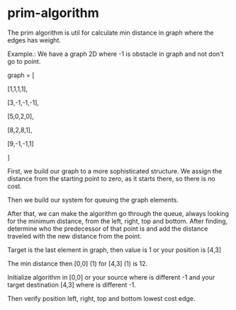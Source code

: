 # prim-algorithm
 
The prim algorithm is util for calculate min distance in graph where the edges has weight.

Example.: We have a graph 2D where -1 is obstacle in graph and not don't go to point.

graph = [

[1,1,1,1],

[3,-1,-1,-1],

[5,0,2,0],

[8,2,8,1],

[9,-1,-1,1]

]

First, we build our graph to a more sophisticated structure. We assign the distance from the starting point to zero, as it starts there, so there is no cost.

Then we build our system for queuing the graph elements.

After that, we can make the algorithm go through the queue, always looking for the minimum distance, from the left, right, top and bottom. After finding, determine who the predecessor of that point is and add the distance traveled with the new distance from the point.

Target is the last element in graph, then value is 1 or your position is [4,3]

The min distance then [0,0] (1) for [4,3] (1) is 12.

Initialize algorithm in [0,0] or your source where is different -1 and your target destination [4,3] where is different -1.

Then verify position left, right, top and bottom lowest cost edge.
